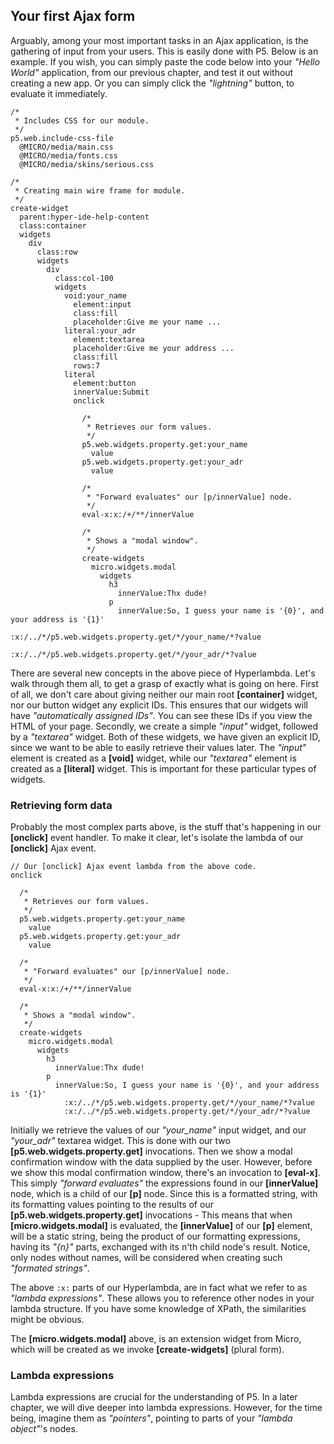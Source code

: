 ## Your first Ajax form

Arguably, among your most important tasks in an Ajax application, is the gathering of input from your users. This is easily done with P5. 
Below is an example. If you wish, you can simply paste the code below into your _"Hello World"_ application, from our previous chapter,
and test it out without creating a new app. Or you can simply click the _"lightning"_ button, to evaluate it immediately.

```hyperlambda-snippet
/*
 * Includes CSS for our module.
 */
p5.web.include-css-file
  @MICRO/media/main.css
  @MICRO/media/fonts.css
  @MICRO/media/skins/serious.css

/*
 * Creating main wire frame for module.
 */
create-widget
  parent:hyper-ide-help-content
  class:container
  widgets
    div
      class:row
      widgets
        div
          class:col-100
          widgets
            void:your_name
              element:input
              class:fill
              placeholder:Give me your name ...
            literal:your_adr
              element:textarea
              placeholder:Give me your address ...
              class:fill
              rows:7
            literal
              element:button
              innerValue:Submit
              onclick

                /*
                 * Retrieves our form values.
                 */
                p5.web.widgets.property.get:your_name
                  value
                p5.web.widgets.property.get:your_adr
                  value

                /*
                 * "Forward evaluates" our [p/innerValue] node.
                 */
                eval-x:x:/+/**/innerValue

                /*
                 * Shows a "modal window".
                 */
                create-widgets
                  micro.widgets.modal
                    widgets
                      h3
                        innerValue:Thx dude!
                      p
                        innerValue:So, I guess your name is '{0}', and your address is '{1}'
                          :x:/../*/p5.web.widgets.property.get/*/your_name/*?value
                          :x:/../*/p5.web.widgets.property.get/*/your_adr/*?value
```

There are several new concepts in the above piece of Hyperlambda. Let's walk through them all, to get a grasp of exactly what is going on here.
First of all, we don't care about giving neither our main root **[container]** widget, nor our button widget any explicit IDs. This ensures 
that our widgets will have *"automatically assigned IDs"*. You can see these IDs if you view the HTML of your page.
Secondly, we create a simple *"input"* widget, followed by a *"textarea"* widget. Both of these widgets, we have given an explicit ID, since
we want to be able to easily retrieve their values later. The *"input"* element is created as a **[void]** widget, while our *"textarea"* 
element is created as a **[literal]** widget. This is important for these particular types of widgets.

### Retrieving form data

Probably the most complex parts above, is the stuff that's happening in our **[onclick]** event handler. To make it clear, let's isolate the 
lambda of our **[onclick]** Ajax event.

```hyperlambda
// Our [onclick] Ajax event lambda from the above code.
onclick

  /*
   * Retrieves our form values.
   */
  p5.web.widgets.property.get:your_name
    value
  p5.web.widgets.property.get:your_adr
    value

  /*
   * "Forward evaluates" our [p/innerValue] node.
   */
  eval-x:x:/+/**/innerValue

  /*
   * Shows a "modal window".
   */
  create-widgets
    micro.widgets.modal
      widgets
        h3
          innerValue:Thx dude!
        p
          innerValue:So, I guess your name is '{0}', and your address is '{1}'
            :x:/../*/p5.web.widgets.property.get/*/your_name/*?value
            :x:/../*/p5.web.widgets.property.get/*/your_adr/*?value
```

Initially we retrieve the values of our *"your_name"* input widget, and our *"your_adr"* textarea widget. This is done with our 
two **[p5.web.widgets.property.get]** invocations. Then we show a modal confirmation window with the data supplied by the user. However, 
before we show this modal confirmation window, there's an invocation to **[eval-x]**. This simply *"forward evaluates"* the expressions found 
in our **[innerValue]** node, which is a child of our **[p]** node. Since this is a formatted string, with its formatting values pointing to 
the results of our **[p5.web.widgets.property.get]** invocations - This means that when **[micro.widgets.modal]** is evaluated, 
the **[innerValue]** of our **[p]** element, will be a static string, being the product of our formatting expressions, having its *"{n}"* parts, 
exchanged with its n'th child node's result. Notice, only nodes without names, will be considered when creating such _"formated strings"_.

The above `:x:` parts of our Hyperlambda, are in fact what we refer to as *"lambda expressions"*. These allows you to reference other nodes 
in your lambda structure. If you have some knowledge of XPath, the similarities might be obvious.

The **[micro.widgets.modal]** above, is an extension widget from Micro, which will be created as we invoke **[create-widgets]** (plural form).

### Lambda expressions

Lambda expressions are crucial for the understanding of P5. In a later chapter, we will dive deeper into lambda expressions. However, for the
time being, imagine them as _"pointers"_, pointing to parts of your _"lambda object"_'s nodes.

